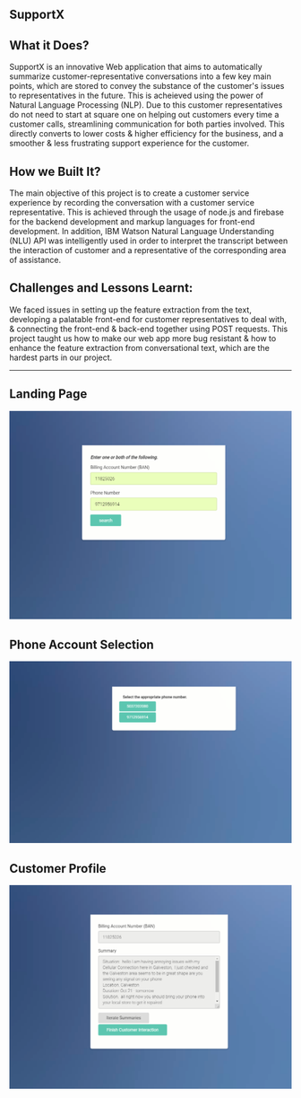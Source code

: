 SupportX
---------

What it Does?
---------
SupportX is an innovative Web application that aims to automatically summarize customer-representative conversations into a few key main points, which are stored to convey the substance of the customer's issues to representatives in the future. This is acheieved using the power of Natural Language Processing (NLP). Due to this customer representatives do not need to start at square one on helping out customers every time a customer calls, streamlining communication for both parties involved. This directly converts to lower costs & higher efficiency for the business, and a smoother & less frustrating support experience for the customer.


How we Built It?
---------
  The main objective of this project is to create a customer service experience by recording the conversation with a customer service representative. This is achieved through the usage of node.js and firebase for the backend development and markup languages for front-end development. In addition, IBM Watson Natural Language Understanding (NLU) API was intelligently used in order to interpret the transcript between the interaction of customer and a representative of the corresponding area of assistance.
  

Challenges and Lessons Learnt:
---------
  We faced issues in setting up the feature extraction from the text, developing a palatable front-end for customer representatives to deal with, & connecting the front-end & back-end together using POST requests. This project taught us how to make our web app more bug resistant & how to enhance the feature extraction from conversational text, which are the hardest parts in our project.
  
---------
Landing Page
---
![Alt text](images/landing-page.png?raw=true "Title")


Phone Account Selection
---
![Alt text](images/number-select.png?raw=true "Title")

Customer Profile
---
![Alt text](images/customer-profile.png?raw=true "Title")
